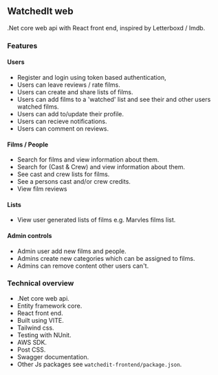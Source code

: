 ## WatchedIt web

.Net core web api with React front end, inspired by Letterboxd / Imdb.

### Features

#### Users
- Register and login using token based authentication,
- Users can leave reviews / rate films.
- Users can create and share lists of films.
- Users can add films to a 'watched' list and see their and other users watched films.
- Users can add to/update their profile.
- Users can recieve notifications.
- Users can comment on reviews.

#### Films / People

- Search for films and view information about them.
- Search for (Cast & Crew) and view information about them.
- See cast and crew lists for films.
- See a persons cast and/or crew credits.
- View film reviews

#### Lists
- View user generated lists of films e.g. Marvles films list.

#### Admin controls
- Admin user add new films and people.
- Admins create new categories which can be assigned to films.
- Admins can remove content other users can't.

### Technical overview
- .Net core web api.
- Entity framework core.
- React front end.
- Built using VITE.
- Tailwind css.
- Testing with NUnit.
- AWS SDK.
- Post CSS.
- Swagger documentation.
- Other Js packages see `watchedit-frontend/package.json`.